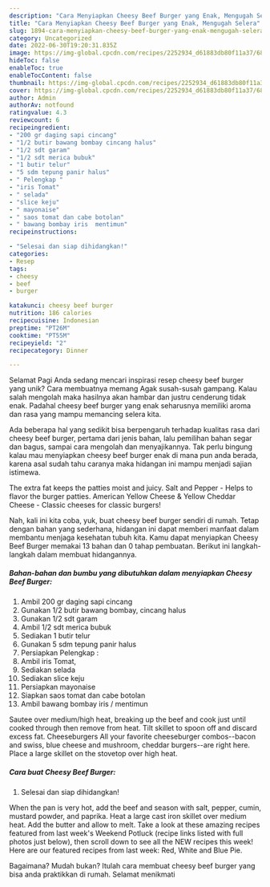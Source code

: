 ```yaml
---
description: "Cara Menyiapkan Cheesy Beef Burger yang Enak, Mengugah Selera"
title: "Cara Menyiapkan Cheesy Beef Burger yang Enak, Mengugah Selera"
slug: 1894-cara-menyiapkan-cheesy-beef-burger-yang-enak-mengugah-selera
category: Uncategorized
date: 2022-06-30T19:20:31.835Z
image: https://img-global.cpcdn.com/recipes/2252934_d61883db80f11a37/680x482cq70/cheesy-beef-burger-foto-resep-utama.jpg
hideToc: false
enableToc: true
enableTocContent: false
thumbnail: https://img-global.cpcdn.com/recipes/2252934_d61883db80f11a37/680x482cq70/cheesy-beef-burger-foto-resep-utama.jpg
cover: https://img-global.cpcdn.com/recipes/2252934_d61883db80f11a37/680x482cq70/cheesy-beef-burger-foto-resep-utama.jpg
author: Admin
authorAv: notfound
ratingvalue: 4.3
reviewcount: 6
recipeingredient:
- "200 gr daging sapi cincang"
- "1/2 butir bawang bombay cincang halus"
- "1/2 sdt garam"
- "1/2 sdt merica bubuk"
- "1 butir telur"
- "5 sdm tepung panir halus"
- " Pelengkap "
- "iris Tomat"
- " selada"
- "slice keju"
- " mayonaise"
- " saos tomat dan cabe botolan"
- " bawang bombay iris  mentimun"
recipeinstructions:

- "Selesai dan siap dihidangkan!"
categories:
- Resep
tags:
- cheesy
- beef
- burger

katakunci: cheesy beef burger 
nutrition: 186 calories
recipecuisine: Indonesian
preptime: "PT26M"
cooktime: "PT55M"
recipeyield: "2"
recipecategory: Dinner

---
```



Selamat Pagi Anda sedang mencari inspirasi resep cheesy beef burger yang unik? Cara membuatnya memang Agak susah-susah gampang. Kalau salah mengolah maka hasilnya akan hambar dan justru cenderung tidak enak. Padahal cheesy beef burger yang enak seharusnya memiliki aroma dan rasa yang mampu memancing selera kita.


Ada beberapa hal yang sedikit bisa berpengaruh terhadap kualitas rasa dari cheesy beef burger, pertama dari jenis bahan, lalu pemilihan bahan segar dan bagus, sampai cara mengolah dan menyajikannya. Tak perlu bingung kalau mau menyiapkan cheesy beef burger enak di mana pun anda berada, karena asal sudah tahu caranya maka hidangan ini mampu menjadi sajian istimewa.

The extra fat keeps the patties moist and juicy. Salt and Pepper - Helps to flavor the burger patties. American Yellow Cheese &amp; Yellow Cheddar Cheese - Classic cheeses for classic burgers!


Nah, kali ini kita coba, yuk, buat cheesy beef burger sendiri di rumah. Tetap dengan bahan yang sederhana, hidangan ini dapat memberi manfaat dalam membantu menjaga kesehatan tubuh kita. Kamu dapat menyiapkan Cheesy Beef Burger memakai 13 bahan dan 0 tahap pembuatan. Berikut ini langkah-langkah dalam membuat hidangannya.

<!--inarticleads1-->

##### Bahan-bahan dan bumbu yang dibutuhkan dalam menyiapkan Cheesy Beef Burger:

1. Ambil 200 gr daging sapi cincang
1. Gunakan 1/2 butir bawang bombay, cincang halus
1. Gunakan 1/2 sdt garam
1. Ambil 1/2 sdt merica bubuk
1. Sediakan 1 butir telur
1. Gunakan 5 sdm tepung panir halus
1. Persiapkan  Pelengkap :
1. Ambil iris Tomat,
1. Sediakan  selada
1. Sediakan slice keju
1. Persiapkan  mayonaise
1. Siapkan  saos tomat dan cabe botolan
1. Ambil  bawang bombay iris / mentimun


Sautee over medium/high heat, breaking up the beef and cook just until cooked through then remove from heat. Tilt skillet to spoon off and discard excess fat. Cheeseburgers All your favorite cheeseburger combos--bacon and swiss, blue cheese and mushroom, cheddar burgers--are right here. Place a large skillet on the stovetop over high heat. 

<!--inarticleads2-->

##### Cara buat Cheesy Beef Burger:


1. Selesai dan siap dihidangkan!

When the pan is very hot, add the beef and season with salt, pepper, cumin, mustard powder, and paprika. Heat a large cast iron skillet over medium heat. Add the butter and allow to melt. Take a look at these amazing recipes featured from last week&#39;s Weekend Potluck (recipe links listed with full photos just below), then scroll down to see all the NEW recipes this week! Here are our featured recipes from last week: Red, White and Blue Pie. 

Bagaimana? Mudah bukan? Itulah cara membuat cheesy beef burger yang bisa anda praktikkan di rumah. Selamat menikmati
